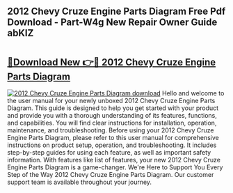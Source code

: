 ## 2012 Chevy Cruze Engine Parts Diagram Free Pdf Download - Part-W4g New Repair Owner Guide abKIZ

# <h2><a href="http://dfhfyl.blite.top/?on=2012+Chevy+Cruze+Engine+Parts+Diagram">🔗Download New 👉🔴 2012 Chevy Cruze Engine Parts Diagram</a></h2>

[![2012 Chevy Cruze Engine Parts Diagram download](https://i.imgur.com/lujVjoI.png)](http://dfhfyl.blite.top/?on=2012+Chevy+Cruze+Engine+Parts+Diagram)
Hello and welcome to the user manual for your newly unboxed 2012 Chevy Cruze Engine Parts Diagram. This guide is designed to help you get started with your product and provide you with a thorough understanding of its features, functions, and capabilities. You will find clear instructions for installation, operation, maintenance, and troubleshooting. Before using your 2012 Chevy Cruze Engine Parts Diagram, please refer to this user manual for comprehensive instructions on product setup, operation, and troubleshooting. It includes step-by-step guides for using each feature, as well as important safety information. With features like list of features, your new 2012 Chevy Cruze Engine Parts Diagram is a game-changer. We're Here to Support You Every Step of the Way 2012 Chevy Cruze Engine Parts Diagram. Our customer support team is available throughout your journey.
